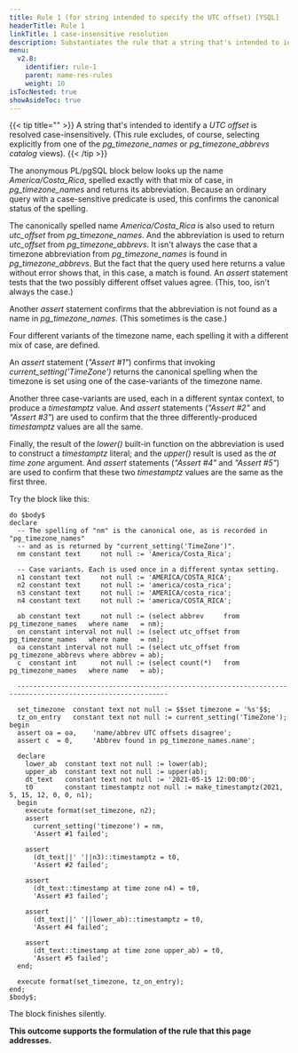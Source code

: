 ```yaml
---
title: Rule 1 (for string intended to specify the UTC offset) [YSQL]
headerTitle: Rule 1
linkTitle: 1 case-insensitive resolution
description: Substantiates the rule that a string that's intended to identify a UTC offset is resolved case-insensitively. [YSQL]
menu:
  v2.8:
    identifier: rule-1
    parent: name-res-rules
    weight: 10
isTocNested: true
showAsideToc: true
---
```


{{< tip title="" >}}
A string that's intended to identify a _UTC offset_ is resolved case-insensitively. (This rule excludes, of course, selecting explicitly from one of the _pg_timezone_names_ or _pg_timezone_abbrevs catalog_ views).
{{< /tip >}}

The anonymous PL/pgSQL block below looks up the name _America/Costa_Rica_, spelled exactly with that mix of case, in _pg_timezone_names_ and returns its abbreviation. Because an ordinary query with a case-sensitive predicate is used, this confirms the canonical status of the spelling.

The canonically spelled name _America/Costa_Rica_ is also used to return _utc_offset_ from _pg_timezone_names_. And the abbreviation is used to return _utc_offset_ from _pg_timezone_abbrevs_. It isn't always the case that a timezone abbreviation from _pg_timezone_names_ is found in _pg_timezone_abbrevs_. But the fact that the query used here returns a value without error shows that, in this case, a match is found. An _assert_ statement tests that the two possibly different offset values agree. (This, too, isn't always the case.)

Another _assert_ statement confirms that the abbreviation is not found as a name in _pg_timezone_names_. (This sometimes is the case.)

Four different variants of the timezone name, each spelling it with a different mix of case, are defined.

An _assert_ statement (_"Assert #1"_) confirms that invoking _current_setting('TimeZone')_ returns the canonical spelling when the timezone is set using one of the case-variants of the timezone name.

Another three case-variants are used, each in a different syntax context, to produce a _timestamptz_ value. And _assert_ statements (_"Assert #2"_ and _"Assert #3"_) are used to confirm that the three differently-produced _timestamptz_ values are all the same.

Finally, the result of the _lower()_ built-in function on the abbreviation is used to construct a _timestamptz_ literal; and the _upper()_ result is used as the _at time zone_ argument. And _assert_ statements (_"Assert #4"_ and _"Assert #5"_) are used to confirm that these two _timestamptz_ values are the same as the first three.

Try the block like this:

```plpgsql
do $body$
declare
  -- The spelling of "nm" is the canonical one, as is recorded in "pg_timezone_names"
  -- and as is returned by "current_setting('TimeZone')".
  nm constant text     not null := 'America/Costa_Rica';

  -- Case variants. Each is used once in a different syntax setting.
  n1 constant text     not null := 'AMERICA/COSTA_RICA';
  n2 constant text     not null := 'america/costa_rica';
  n3 constant text     not null := 'AMERICA/costa_rica';
  n4 constant text     not null := 'america/COSTA_RICA';

  ab constant text     not null := (select abbrev     from pg_timezone_names   where name   = nm);
  on constant interval not null := (select utc_offset from pg_timezone_names   where name   = nm);
  oa constant interval not null := (select utc_offset from pg_timezone_abbrevs where abbrev = ab);
  c  constant int      not null := (select count(*)   from pg_timezone_names   where name   = ab);

  ------------------------------------------------------------------------------------------------------------

  set_timezone  constant text not null := $$set timezone = '%s'$$;
  tz_on_entry   constant text not null := current_setting('TimeZone');
begin
  assert oa = oa,    'name/abbrev UTC offsets disagree';
  assert c  = 0,     'Abbrev found in pg_timezone_names.name';

  declare
    lower_ab  constant text not null := lower(ab);
    upper_ab  constant text not null := upper(ab);
    dt_text   constant text not null := '2021-05-15 12:00:00';
    t0        constant timestamptz not null := make_timestamptz(2021, 5, 15, 12, 0, 0, n1);
  begin
    execute format(set_timezone, n2);
    assert
      current_setting('timezone') = nm,
      'Assert #1 failed';

    assert
      (dt_text||' '||n3)::timestamptz = t0,
      'Assert #2 failed';

    assert
      (dt_text::timestamp at time zone n4) = t0,
      'Assert #3 failed';

    assert
      (dt_text||' '||lower_ab)::timestamptz = t0,
      'Assert #4 failed';

    assert
      (dt_text::timestamp at time zone upper_ab) = t0,
      'Assert #5 failed';
  end;

  execute format(set_timezone, tz_on_entry);
end;
$body$;
```

The block finishes silently.

**This outcome supports the formulation of the rule that this page addresses.**
